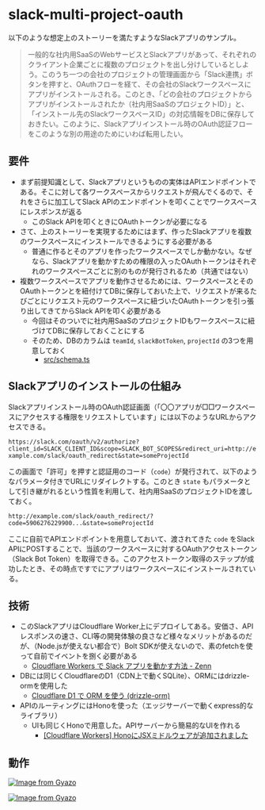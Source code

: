 # slack-multi-project-oauth

以下のような想定上のストーリーを満たすようなSlackアプリのサンプル。

> 一般的な社内用SaaSのWebサービスとSlackアプリがあって、それぞれのクライアント企業ごとに複数のプロジェクトを出し分けしているとしよう。このうち一つの会社のプロジェクトの管理画面から「Slack連携」ボタンを押すと、OAuthフローを経て、その会社のSlackワークスペースにアプリがインストールされる。このとき、「どの会社のプロジェクトからアプリがインストールされたか（社内用SaaSのプロジェクトID）」と、「インストール先のSlackワークスペースID」の対応情報をDBに保存しておきたい。このように、Slackアプリインストール時のOAuth認証フローをこのような別の用途のためにいわば転用したい。

## 要件

- まず前提知識として、Slackアプリというものの実体はAPIエンドポイントである。そこに対して各ワークスペースからリクエストが飛んでくるので、それをさらに加工してSlack APIのエンドポイントを叩くことでワークスペースにレスポンスが返る
  - このSlack APIを叩くときにOAuthトークンが必要になる
- さて、上のストーリーを実現するためにはまず、作ったSlackアプリを複数のワークスペースにインストールできるようにする必要がある
  - 普通に作るとそのアプリを作ったワークスペースでしか動かない。なぜなら、Slackアプリを動かすための権限の入ったOAuthトークンはそれぞれのワークスペースごとに別のものが発行されるため（共通ではない）
- 複数ワークスペースでアプリを動作させるためには、ワークスペースとそのOAuthトークンとを紐付けてDBに保存しておいた上で、リクエストが来るたびごとにリクエスト元のワークスペースに紐づいたOAuthトークンを引っ張り出してきてからSlack APIを叩く必要がある
  - 今回はそのついでに社内用SaaSのプロジェクトIDもワークスペースに紐づけてDBに保存しておくことにする
  - そのため、DBのカラムは `teamId`, `slackBotToken`, `projectId` の3つを用意しておく
    - [src/schema.ts](https://github.com/kyonenya/slack-multi-project-oauth/blob/main/src/schema.ts)

## Slackアプリのインストールの仕組み

Slackアプリインストール時のOAuth認証画面（「〇〇アプリが□□ワークスペースにアクセスする権限をリクエストしています」には以下のようなURLからアクセスできる。

`https://slack.com/oauth/v2/authorize?client_id=SLACK_CLIENT_ID&scope=SLACK_BOT_SCOPES&redirect_uri=http://example.com/slack/oauth_redirect&state=someProjectId`

この画面で「許可」を押すと認証用のコード（`code`）が発行されて、以下のようなパラメータ付きでURLにリダイレクトする。このとき `state` もパラメータとして引き継がれるという性質を利用して、社内用SaaSのプロジェクトIDを渡しておく。

`http://example.com/slack/oauth_redirect/?code=5906276229900...&state=someProjectId`

ここに自前でAPIエンドポイントを用意しておいて、渡されてきた `code` をSlack APIにPOSTすることで、当該のワークスペースに対するOAuthアクセストークン（Slack Bot Token）を取得できる。このアクセストークン取得のステップが成功したとき、その時点ですでにアプリはワークスペースにインストールされている。

## 技術

- このSlackアプリはCloudflare Worker上にデプロイしてある。安価さ、APIレスポンスの速さ、CLI等の開発体験の良さなど様々なメリットがあるのだが、（Node.jsが使えない都合で）Bolt SDKが使えないので、素のfetchを使って自前でイベントを捌く必要がある
  - [Cloudflare Workers で Slack アプリを動かす方法 - Zenn](https://zenn.dev/seratch/articles/c370cf8de7f9f5#%E3%83%A9%E3%82%A4%E3%83%96%E3%83%A9%E3%83%AA%E3%81%A8%E3%81%8B%E4%BD%BF%E3%82%8F%E3%81%9A%E3%81%AB%E3%82%B7%E3%83%B3%E3%83%97%E3%83%AB%E3%81%AB%E5%AE%9F%E8%A3%85%E3%81%97%E3%81%A1%E3%82%83%E3%83%80%E3%83%A1%E3%81%AA%E3%81%AE%EF%BC%9F)
- DBには同じくCloudflareのD1（CDN上で動くSQLite）、ORMにはdrizzle-ormを使用した
  - [Cloudflare D1 で ORM を使う (drizzle-orm)](https://zenn.dev/mizchi/articles/d1-drizzle-orm)
- APIのルーティングにはHonoを使った（エッジサーバーで動くexpress的なライブラリ）
  - UIも同じくHonoで用意した。APIサーバーから簡易的なUIを作れる
    -  [[Cloudflare Workers] HonoにJSXミドルウェアが追加されました](https://zenn.dev/yusukebe/articles/c9bc1aa389cbd7#jsx%E3%81%AE%E4%B8%AD%E3%81%AB%E3%82%B9%E3%83%8B%E3%83%9A%E3%83%83%E3%83%88%E3%82%92%E6%8C%BF%E5%85%A5%E3%81%99%E3%82%8B)

## 動作

[![Image from Gyazo](https://t.gyazo.com/teams/nota/ac88fa46460aa6e58c271338dd628ce4.gif)](https://nota.gyazo.com/ac88fa46460aa6e58c271338dd628ce4)

[![Image from Gyazo](https://t.gyazo.com/teams/nota/5146ad99ccf2e9c246a5ba91029be805.gif)](https://nota.gyazo.com/5146ad99ccf2e9c246a5ba91029be805)
